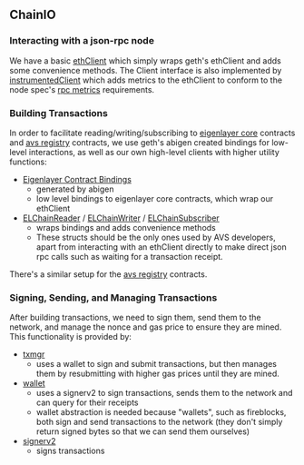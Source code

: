 ## ChainIO


### Interacting with a json-rpc node

We have a basic [ethClient](./clients/eth/client.go) which simply wraps geth's ethClient and adds some convenience methods. The Client interface is also implemented by [instrumentedClient](./clients/eth/instrumented_client.go) which adds metrics to the ethClient to conform to the node spec's [rpc metrics](https://docs.eigenlayer.xyz/eigenlayer/avs-guides/spec/metrics/metrics-prom-spec#rpc-metrics) requirements.


### Building Transactions

In order to facilitate reading/writing/subscribing to [eigenlayer core](./clients/elcontracts/) contracts and [avs registry](./clients/avsregistry/) contracts, we use geth's abigen created bindings for low-level interactions, as well as our own high-level clients with higher utility functions:
- [Eigenlayer Contract Bindings](./clients/elcontracts/bindings.go)
  - generated by abigen
  - low level bindings to eigenlayer core contracts, which wrap our ethClient
- [ELChainReader](./clients/elcontracts/reader.go) / [ELChainWriter](./clients/elcontracts/writer.go) / [ELChainSubscriber](./clients/avsregistry/subscriber.go)
  - wraps bindings and adds convenience methods
  - These structs should be the only ones used by AVS developers, apart from interacting with an ethClient directly to make direct json rpc calls such as waiting for a transaction receipt.

There's a similar setup for the [avs registry](./clients/avsregistry/) contracts.

### Signing, Sending, and Managing Transactions

After building transactions, we need to sign them, send them to the network, and manage the nonce and gas price to ensure they are mined. This functionality is provided by:
- [txmgr](./txmgr/README.md)
  - uses a wallet to sign and submit transactions, but then manages them by resubmitting with higher gas prices until they are mined.
- [wallet](./clients/wallet)
  - uses a signerv2 to sign transactions, sends them to the network and can query for their receipts
  - wallet abstraction is needed because "wallets", such as fireblocks, both sign and send transactions to the network (they don't simply return signed bytes so that we can send them ourselves)
- [signerv2](../signerv2/README.md)
  - signs transactions